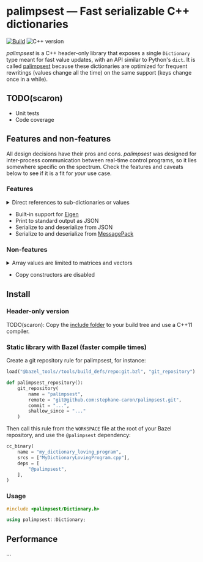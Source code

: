# palimpsest — Fast serializable C++ dictionaries

[![Build](https://img.shields.io/github/workflow/status/stephane-caron/palimpsest/CI)](https://github.com/stephane-caron/palimpsest/actions)
![C++ version](https://img.shields.io/badge/C++-17/20-blue.svg?style=flat)

_palimpsest_ is a C++ header-only library that exposes a single ``Dictionary`` type meant for fast value updates, with an API similar to Python's ``dict``. It is called [palimpsest](https://en.wiktionary.org/wiki/palimpsest) because these dictionaries are optimized for frequent rewritings (values change all the time) on the same support (keys change once in a while).

## TODO(scaron)

* Unit tests
* Code coverage

## Features and non-features

All design decisions have their pros and cons. _palimpsest_ was designed for inter-process communication between real-time control programs, so it lies somewhere specific on the spectrum. Check the features and caveats below to see if it is a fit for _your_ use case.

### Features

<details>
<summary>Direct references to sub-dictionaries or values</summary>

```c++
Dictionary dict;
Dictionary& foo = dict("foo");
foo("bar") = 42;
const int& bar = dict("foo")("bar");
foo("bar") /= 7;
assert(bar == 6);
```
</details>

* Built-in support for [Eigen](https://eigen.tuxfamily.org/)
* Print to standard output as JSON
* Serialize to and deserialize from JSON
* Serialize to and deserialize from [MessagePack](https://msgpack.org/)

### Non-features

<details>
<summary>Array values are limited to matrices and vectors</summary>

This means arrays of "things" are not allowed, only arrays of numbers. For instance,

```json
{"foo": [1.0, 2.0]}
```

can be handled and its value will be deserialized as an ``Eigen::Vector2d``. However,

```json
{"foo": ["string", {"bar": 42}]}  # not OK
```

cannot be handled, as the array cannot be deserialized to an Eigen type.
</details>

* Copy constructors are disabled

## Install

### Header-only version

TODO(scaron): Copy the [include folder](include/palimpsest) to your build tree and use a C++11 compiler.

### Static library with Bazel (faster compile times)

Create a git repository rule for palimpsest, for instance:

```python
load("@bazel_tools//tools/build_defs/repo:git.bzl", "git_repository")

def palimpsest_repository():
    git_repository(
        name = "palimpsest",
        remote = "git@github.com:stephane-caron/palimpsest.git",
        commit = "...",
        shallow_since = "..."
    )
```

Then call this rule from the ``WORKSPACE`` file at the root of your Bazel repository, and use the ``@palimpsest`` dependency:

```python
cc_binary(
    name = "my_dictionary_loving_program",
    srcs = ["MyDictionaryLovingProgram.cpp"],
    deps = [
        "@palimpsest",
    ],
)
```

### Usage

```c++
#include <palimpsest/Dictionary.h>

using palimpsest::Dictionary;
```

## Performance

...
